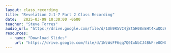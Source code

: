 ```yaml
---
layout: class_recording
title: "Revelation 2:1-7 Part 2 Class Recording"
date:   2025-03-09 10:30:00 -0600
teacher: "Steve Torres"
audio_url: "https://drive.google.com/file/d/1Uh9R5VC4j8t5H08nEHt4kuQO3KB-wswP/preview"
resources:
  - name: "Download Slides"
    url: "https://drive.google.com/file/d/1WzWsFF6qq7Q0IxNbCJ4BkF-e0OHOZMK8/view"
---
```

